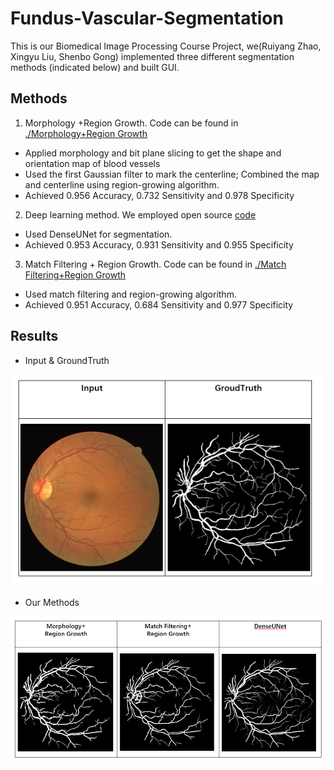 # Fundus-Vascular-Segmentation
This is our Biomedical Image Processing Course Project, we(Ruiyang Zhao, Xingyu Liu, Shenbo Gong) implemented three different segmentation methods (indicated below) and built GUI.

## Methods
1. Morphology +Region Growth. Code can be found in [./Morphology+Region Growth](https://github.com/charlotte12l/Fundus-Vascular-Segmentation/tree/master/Morphology%2Bregion%20growth)

- Applied morphology and bit plane slicing to get the shape and orientation map of blood vessels 
- Used the first Gaussian filter to mark the centerline; Combined the map and centerline using region-growing algorithm. 
- Achieved 0.956 Accuracy, 0.732 Sensitivity and 0.978 Specificity 

2. Deep learning method. We employed open source [code](https://github.com/DeepTrial/Retina-VesselNet)

- Used DenseUNet for segmentation. 
- Achieved 0.953 Accuracy, 0.931 Sensitivity and 0.955 Specificity

3. Match Filtering + Region Growth. Code can be found in [./Match Filtering+Region Growth](https://github.com/charlotte12l/Fundus-Vascular-Segmentation/tree/master/match%20filtering%2Bregion%20growth)
- Used match filtering and region-growing algorithm. 
- Achieved 0.951 Accuracy, 0.684 Sensitivity and 0.977 Specificity

## Results
- Input & GroundTruth

![](https://github.com/charlotte12l/Fundus-Vascular-Segmentation/blob/master/Input.png)

- Our Methods

![](https://github.com/charlotte12l/Fundus-Vascular-Segmentation/blob/master/Result.png)

